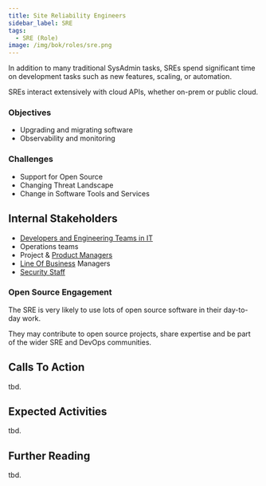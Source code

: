 ```yaml
---
title: Site Reliability Engineers
sidebar_label: SRE
tags: 
  - SRE (Role)
image: /img/bok/roles/sre.png
---
```


<BoxOut title="Site Reliability Engineers" image="/img/bok/roles/sre.png">

In addition to many traditional SysAdmin tasks, SREs spend significant time on development tasks such as new features, scaling, or automation. 

SREs interact extensively with cloud APIs, whether on-prem or public cloud.

### Objectives

- Upgrading and migrating software 
- Observability and monitoring

### Challenges

- Support for Open Source
- Changing Threat Landscape
- Change in Software Tools and Services

## Internal Stakeholders

 - [Developers and Engineering Teams in IT](Developer)
 - Operations teams
 - Project & [Product Managers](Product-Manager)
 - [Line Of Business](Line-of-Business) Managers
 - [Security Staff](CISO)

### Open Source Engagement

The SRE is very likely to use lots of open source software in their day-to-day work. 

They may contribute to open source projects, share expertise and be part of the wider SRE and DevOps communities. 

</BoxOut>

## Calls To Action

tbd.

## Expected Activities

tbd.

## Further Reading

tbd.